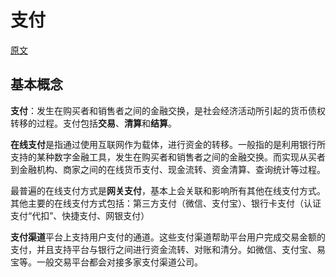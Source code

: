 # 支付

[原文](http://www.woshipm.com/pmd/885742.html)

## 基本概念

**支付**：发生在购买者和销售者之间的金融交换，是社会经济活动所引起的货币债权转移的过程。支付包括**交易**、**清算**和**结算**。

**在线支付**是指通过使用互联网作为载体，进行资金的转移。一般指的是利用银行所支持的某种数字金融工具，发生在购买者和销售者之间的金融交换。而实现从买者到金融机构、商家之间的在线货币支付、现金流转、资金清算、查询统计等过程。

最普遍的在线支付方式是**网关支付**，基本上会关联和影响所有其他在线支付方式。其他主要的在线支付方式包括：第三方支付（微信、支付宝）、银行卡支付（认证支付“代扣”、快捷支付、网银支付）

**支付渠道**平台上支持用户支付的通道。这些支付渠道帮助平台用户完成交易金额的支付，并且支持平台与银行之间进行资金流转、对账和清分。如微信、支付宝、易宝等。一般交易平台都会对接多家支付渠道公司。